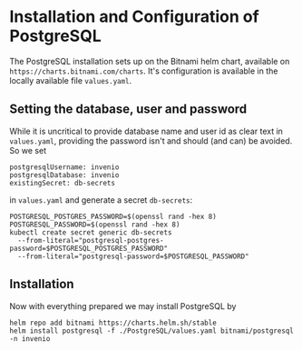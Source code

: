 # Installation and Configuration of PostgreSQL

The PostgreSQL installation sets up on the Bitnami helm chart, available on 
`https://charts.bitnami.com/charts`. It's configuration is available in the locally available file
`values.yaml`.

## Setting the database, user and password

While it is uncritical to provide database name and user id as clear text in `values.yaml`, providing the 
password isn't and should (and can) be avoided. So we set 
```shell
postgresqlUsername: invenio
postgresqlDatabase: invenio
existingSecret: db-secrets
```
in `values.yaml` and generate a secret `db-secrets`:
```shell
POSTGRESQL_POSTGRES_PASSWORD=$(openssl rand -hex 8)
POSTGRESQL_PASSWORD=$(openssl rand -hex 8)
kubectl create secret generic db-secrets  
  --from-literal="postgresql-postgres-password=$POSTGRESQL_POSTGRES_PASSWORD"
  --from-literal="postgresql-password=$POSTGRESQL_PASSWORD"
```

## Installation

Now with everything prepared we may install PostgreSQL by

```shell
helm repo add bitnami https://charts.helm.sh/stable
helm install postgresql -f ./PostgreSQL/values.yaml bitnami/postgresql -n invenio
```
